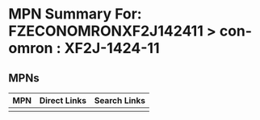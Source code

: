



# MPN Summary For: FZECONOMRONXF2J142411 > con-omron : XF2J-1424-11

## MPNs
  

|MPN|Direct Links|Search Links|
| :--- | :--- | :--- |
||||
